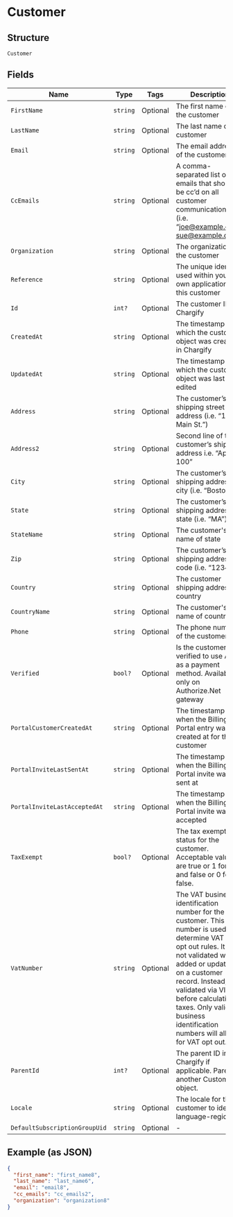 
# Customer

## Structure

`Customer`

## Fields

| Name | Type | Tags | Description |
|  --- | --- | --- | --- |
| `FirstName` | `string` | Optional | The first name of the customer |
| `LastName` | `string` | Optional | The last name of the customer |
| `Email` | `string` | Optional | The email address of the customer |
| `CcEmails` | `string` | Optional | A comma-separated list of emails that should be cc’d on all customer communications (i.e. “joe@example.com, sue@example.com”) |
| `Organization` | `string` | Optional | The organization of the customer |
| `Reference` | `string` | Optional | The unique identifier used within your own application for this customer |
| `Id` | `int?` | Optional | The customer ID in Chargify |
| `CreatedAt` | `string` | Optional | The timestamp in which the customer object was created in Chargify |
| `UpdatedAt` | `string` | Optional | The timestamp in which the customer object was last edited |
| `Address` | `string` | Optional | The customer’s shipping street address (i.e. “123 Main St.”) |
| `Address2` | `string` | Optional | Second line of the customer’s shipping address i.e. “Apt. 100” |
| `City` | `string` | Optional | The customer’s shipping address city (i.e. “Boston”) |
| `State` | `string` | Optional | The customer’s shipping address state (i.e. “MA”) |
| `StateName` | `string` | Optional | The customer's full name of state |
| `Zip` | `string` | Optional | The customer’s shipping address zip code (i.e. “12345”) |
| `Country` | `string` | Optional | The customer shipping address country |
| `CountryName` | `string` | Optional | The customer's full name of country |
| `Phone` | `string` | Optional | The phone number of the customer |
| `Verified` | `bool?` | Optional | Is the customer verified to use ACH as a payment method. Available only on Authorize.Net gateway |
| `PortalCustomerCreatedAt` | `string` | Optional | The timestamp of when the Billing Portal entry was created at for the customer |
| `PortalInviteLastSentAt` | `string` | Optional | The timestamp of when the Billing Portal invite was last sent at |
| `PortalInviteLastAcceptedAt` | `string` | Optional | The timestamp of when the Billing Portal invite was last accepted |
| `TaxExempt` | `bool?` | Optional | The tax exempt status for the customer. Acceptable values are true or 1 for true and false or 0 for false. |
| `VatNumber` | `string` | Optional | The VAT business identification number for the customer. This number is used to determine VAT tax opt out rules. It is not validated when added or updated on a customer record. Instead, it is validated via VIES before calculating taxes. Only valid business identification numbers will allow for VAT opt out. |
| `ParentId` | `int?` | Optional | The parent ID in Chargify if applicable. Parent is another Customer object. |
| `Locale` | `string` | Optional | The locale for the customer to identify language-region |
| `DefaultSubscriptionGroupUid` | `string` | Optional | - |

## Example (as JSON)

```json
{
  "first_name": "first_name8",
  "last_name": "last_name6",
  "email": "email8",
  "cc_emails": "cc_emails2",
  "organization": "organization8"
}
```

